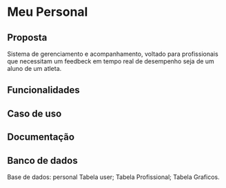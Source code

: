 # Meu Personal

## Proposta
Sistema de gerenciamento e acompanhamento, voltado para profissionais que 
necessitam um feedbeck em tempo real de desempenho seja de um aluno  de um atleta.

## Funcionalidades




## Caso de uso





## Documentação





## Banco de dados
Base de dados: personal
Tabela user;
Tabela Profissional;
Tabela Graficos.

